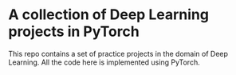 # A collection of Deep Learning projects in PyTorch
This repo contains a set of practice projects in the domain of Deep Learning. 
All the code here is implemented using PyTorch. 
